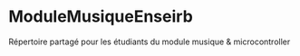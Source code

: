 # ModuleMusiqueEnseirb
Répertoire partagé pour les étudiants du module musique &amp; microcontroller
